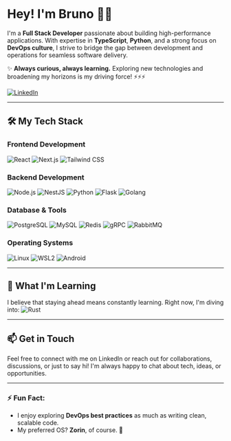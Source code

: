 # Hey! I'm Bruno 👋😃

I'm a **Full Stack Developer** passionate about building high-performance applications. With expertise in **TypeScript**, **Python**, and a strong focus on **DevOps culture**, I strive to bridge the gap between development and operations for seamless software delivery.

✨ **Always curious, always learning.** Exploring new technologies and broadening my horizons is my driving force! ⚡⚡⚡

[![LinkedIn](https://img.shields.io/badge/LinkedIn-%230077B5.svg?style=for-the-badge&logo=linkedin&logoColor=white&link=https://www.linkedin.com/in/brunomachado29/)](https://www.linkedin.com/in/brunomachado29/)

---

## 🛠️ My Tech Stack

### **Frontend Development**
![React](https://img.shields.io/badge/React-20232A?style=for-the-badge&logo=react&logoColor=61DAFB)
![Next.js](https://img.shields.io/badge/Next.js-black?style=for-the-badge&logo=next.js&logoColor=white)
![Tailwind CSS](https://img.shields.io/badge/Tailwind_CSS-38B2AC?style=for-the-badge&logo=tailwind-css&logoColor=white)

### **Backend Development**
![Node.js](https://img.shields.io/badge/Node.js-43853D?style=for-the-badge&logo=node.js&logoColor=white)
![NestJS](https://img.shields.io/badge/nestjs-%23E0234E.svg?style=for-the-badge&logo=nestjs&logoColor=white)
![Python](https://img.shields.io/badge/Python-3776AB?style=for-the-badge&logo=python&logoColor=white)
![Flask](https://img.shields.io/badge/Flask-000000?style=for-the-badge&logo=flask&logoColor=white)
![Golang](https://img.shields.io/badge/Go-00ADD8?style=for-the-badge&logo=go&logoColor=white)

### **Database & Tools**
![PostgreSQL](https://img.shields.io/badge/PostgreSQL-316192?style=for-the-badge&logo=postgresql&logoColor=white)
![MySQL](https://img.shields.io/badge/MySQL-4479A1?style=for-the-badge&logo=mysql&logoColor=white)
![Redis](https://img.shields.io/badge/Redis-DC382D?style=for-the-badge&logo=redis&logoColor=white)
![gRPC](https://img.shields.io/badge/gRPC-4285F4?style=for-the-badge&logo=grpc&logoColor=white)
![RabbitMQ](https://img.shields.io/badge/RabbitMQ-FF6600?style=for-the-badge&logo=rabbitmq&logoColor=white)

### **Operating Systems**
![Linux](https://img.shields.io/badge/Linux-FCC624?style=for-the-badge&logo=linux&logoColor=black)
![WSL2](https://img.shields.io/badge/WSL2-0a97f5?style=for-the-badge&logo=windows&logoColor=white)
![Android](https://img.shields.io/badge/Android-3DDC84?style=for-the-badge&logo=android&logoColor=white)


---

## 🌱 What I'm Learning

I believe that staying ahead means constantly learning. Right now, I'm diving into:
![Rust](https://img.shields.io/badge/Rust-000000?style=for-the-badge&logo=rust&logoColor=white)

---

## 📫 Get in Touch
Feel free to connect with me on LinkedIn or reach out for collaborations, discussions, or just to say hi! I'm always happy to chat about tech, ideas, or opportunities. 

---

### ⚡ Fun Fact:
- I enjoy exploring **DevOps best practices** as much as writing clean, scalable code.
- My preferred OS? **Zorin**, of course. 🐧
